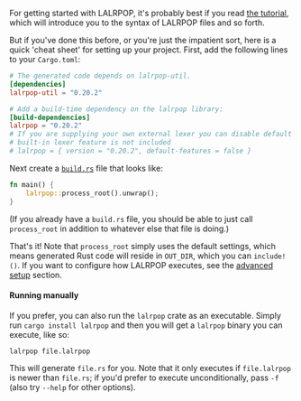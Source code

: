 For getting started with LALRPOP, it's probably best if you read
[the tutorial](tutorial/index.md), which will introduce you
to the syntax of LALRPOP files and so forth.

But if you've done this before, or you're just the impatient sort,
here is a quick 'cheat sheet' for setting up your project. First, add
the following lines to your `Cargo.toml`:

```toml
# The generated code depends on lalrpop-util.
[dependencies]
lalrpop-util = "0.20.2"

# Add a build-time dependency on the lalrpop library:
[build-dependencies]
lalrpop = "0.20.2"
# If you are supplying your own external lexer you can disable default features so that the
# built-in lexer feature is not included
# lalrpop = { version = "0.20.2", default-features = false }
```

Next create a [`build.rs`](https://doc.rust-lang.org/cargo/reference/build-scripts.html) file
that looks like:

```rust
fn main() {
    lalrpop::process_root().unwrap();
}
```

(If you already have a `build.rs` file, you should be able to just
call `process_root` in addition to whatever else that file is doing.)

That's it! Note that `process_root` simply uses the default settings, which
means generated Rust code will reside in `OUT_DIR`, which you can `include!()`.
If you want to configure how LALRPOP executes, see the
[advanced setup](advanced_setup.md) section.

#### Running manually

If you prefer, you can also run the `lalrpop` crate as an
executable. Simply run `cargo install lalrpop` and then you will get a
`lalrpop` binary you can execute, like so:

```
lalrpop file.lalrpop
```

This will generate `file.rs` for you. Note that it only executes if
`file.lalrpop` is newer than `file.rs`; if you'd prefer to execute
unconditionally, pass `-f` (also try `--help` for other options).
